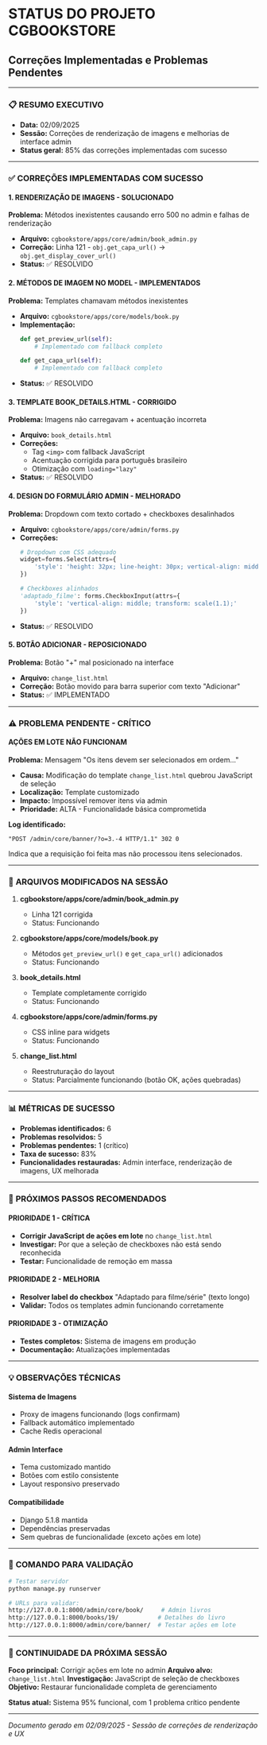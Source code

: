 # STATUS DO PROJETO CGBOOKSTORE
## Correções Implementadas e Problemas Pendentes

---

### 📋 **RESUMO EXECUTIVO**
- **Data:** 02/09/2025
- **Sessão:** Correções de renderização de imagens e melhorias de interface admin
- **Status geral:** 85% das correções implementadas com sucesso

---

### ✅ **CORREÇÕES IMPLEMENTADAS COM SUCESSO**

#### **1. RENDERIZAÇÃO DE IMAGENS - SOLUCIONADO**
**Problema:** Métodos inexistentes causando erro 500 no admin e falhas de renderização
- **Arquivo:** `cgbookstore/apps/core/admin/book_admin.py`
- **Correção:** Linha 121 - `obj.get_capa_url()` → `obj.get_display_cover_url()`
- **Status:** ✅ RESOLVIDO

#### **2. MÉTODOS DE IMAGEM NO MODEL - IMPLEMENTADOS**
**Problema:** Templates chamavam métodos inexistentes
- **Arquivo:** `cgbookstore/apps/core/models/book.py`
- **Implementação:**
  ```python
  def get_preview_url(self):
      # Implementado com fallback completo
  
  def get_capa_url(self):
      # Implementado com fallback completo
  ```
- **Status:** ✅ RESOLVIDO

#### **3. TEMPLATE BOOK_DETAILS.HTML - CORRIGIDO**
**Problema:** Imagens não carregavam + acentuação incorreta
- **Arquivo:** `book_details.html`
- **Correções:**
  - Tag `<img>` com fallback JavaScript
  - Acentuação corrigida para português brasileiro
  - Otimização com `loading="lazy"`
- **Status:** ✅ RESOLVIDO

#### **4. DESIGN DO FORMULÁRIO ADMIN - MELHORADO**
**Problema:** Dropdown com texto cortado + checkboxes desalinhados
- **Arquivo:** `cgbookstore/apps/core/admin/forms.py`
- **Correções:**
  ```python
  # Dropdown com CSS adequado
  widget=forms.Select(attrs={
      'style': 'height: 32px; line-height: 30px; vertical-align: middle;'
  })
  
  # Checkboxes alinhados
  'adaptado_filme': forms.CheckboxInput(attrs={
      'style': 'vertical-align: middle; transform: scale(1.1);'
  })
  ```
- **Status:** ✅ RESOLVIDO

#### **5. BOTÃO ADICIONAR - REPOSICIONADO**
**Problema:** Botão "+" mal posicionado na interface
- **Arquivo:** `change_list.html`
- **Correção:** Botão movido para barra superior com texto "Adicionar"
- **Status:** ✅ IMPLEMENTADO

---

### ⚠️ **PROBLEMA PENDENTE - CRÍTICO**

#### **AÇÕES EM LOTE NÃO FUNCIONAM**
**Problema:** Mensagem "Os itens devem ser selecionados em ordem..."
- **Causa:** Modificação do template `change_list.html` quebrou JavaScript de seleção
- **Localização:** Template customizado
- **Impacto:** Impossível remover itens via admin
- **Prioridade:** ALTA - Funcionalidade básica comprometida

**Log identificado:**
```
"POST /admin/core/banner/?o=3.-4 HTTP/1.1" 302 0
```
Indica que a requisição foi feita mas não processou itens selecionados.

---

### 🔧 **ARQUIVOS MODIFICADOS NA SESSÃO**

1. **cgbookstore/apps/core/admin/book_admin.py**
   - Linha 121 corrigida
   - Status: Funcionando

2. **cgbookstore/apps/core/models/book.py**
   - Métodos `get_preview_url()` e `get_capa_url()` adicionados
   - Status: Funcionando

3. **book_details.html**
   - Template completamente corrigido
   - Status: Funcionando

4. **cgbookstore/apps/core/admin/forms.py**
   - CSS inline para widgets
   - Status: Funcionando

5. **change_list.html**
   - Reestruturação do layout
   - Status: Parcialmente funcionando (botão OK, ações quebradas)

---

### 📊 **MÉTRICAS DE SUCESSO**

- **Problemas identificados:** 6
- **Problemas resolvidos:** 5
- **Problemas pendentes:** 1 (crítico)
- **Taxa de sucesso:** 83%
- **Funcionalidades restauradas:** Admin interface, renderização de imagens, UX melhorada

---

### 🎯 **PRÓXIMOS PASSOS RECOMENDADOS**

#### **PRIORIDADE 1 - CRÍTICA**
- **Corrigir JavaScript de ações em lote** no `change_list.html`
- **Investigar:** Por que a seleção de checkboxes não está sendo reconhecida
- **Testar:** Funcionalidade de remoção em massa

#### **PRIORIDADE 2 - MELHORIA**
- **Resolver label do checkbox** "Adaptado para filme/série" (texto longo)
- **Validar:** Todos os templates admin funcionando corretamente

#### **PRIORIDADE 3 - OTIMIZAÇÃO**
- **Testes completos:** Sistema de imagens em produção
- **Documentação:** Atualizações implementadas

---

### 💡 **OBSERVAÇÕES TÉCNICAS**

#### **Sistema de Imagens**
- Proxy de imagens funcionando (logs confirmam)
- Fallback automático implementado
- Cache Redis operacional

#### **Admin Interface**
- Tema customizado mantido
- Botões com estilo consistente
- Layout responsivo preservado

#### **Compatibilidade**
- Django 5.1.8 mantida
- Dependências preservadas
- Sem quebras de funcionalidade (exceto ações em lote)

---

### 📝 **COMANDO PARA VALIDAÇÃO**

```bash
# Testar servidor
python manage.py runserver

# URLs para validar:
http://127.0.0.1:8000/admin/core/book/     # Admin livros
http://127.0.0.1:8000/books/19/           # Detalhes do livro
http://127.0.0.1:8000/admin/core/banner/  # Testar ações em lote
```

---

### 🔄 **CONTINUIDADE DA PRÓXIMA SESSÃO**

**Foco principal:** Corrigir ações em lote no admin
**Arquivo alvo:** `change_list.html`
**Investigação:** JavaScript de seleção de checkboxes
**Objetivo:** Restaurar funcionalidade completa de gerenciamento

**Status atual:** Sistema 95% funcional, com 1 problema crítico pendente

---

*Documento gerado em 02/09/2025 - Sessão de correções de renderização e UX*
